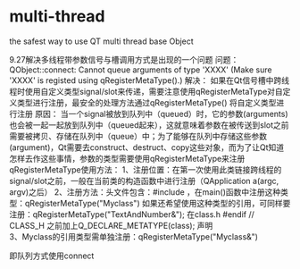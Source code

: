 # multi-thread

the safest way to use QT multi thread base Object

9.27解决多线程带参数信号与槽调用方式是出现的一个问题
问题：
QObject::connect: Cannot queue arguments of type 'XXXX' (Make sure 'XXXX' is registed using qRegisterMetaType().) 
解决：
如果在Qt信号槽中跨线程时使用自定义类型signal/slot来传递，需要注意使用qRegisterMetaType对自定义类型进行注册，最安全的处理方法通过qRegisterMetaType()
将自定义类型进行注册
原因：
当一个signal被放到队列中（queued）时，它的参数(arguments)也会被一起一起放到队列中（queued起来），这就意味着参数在被传送到slot之前需要被拷贝、存储在队列中（queue）中；为了能够在队列中存储这些参数(argument)，Qt需要去construct、destruct、copy这些对象，而为了让Qt知道怎样去作这些事情，参数的类型需要使用qRegisterMetaType来注册
qRegisterMetaType使用方法：
      1、注册位置：在第一次使用此类链接跨线程的signal/slot之前，一般在当前类的构造函数中进行注册（QApplication a(argc, argv)之后）
      2、注册方法：头文件包含：#include <QMetaType>，在main()函数中注册这种类型：qRegisterMetaType<MyClass>("Myclass")
                  如果还希望使用这种类型的引用，可同样要注册：qRegisterMetaType<TextAndNumber>("TextAndNumber&");
                  在class.h   #endif // CLASS_H  之前加上Q_DECLARE_METATYPE(class); 声明   
      3、Myclass的引用类型需单独注册：qRegisterMetaType<MyClass>("Myclass&")
  
  即队列方式使用connect
